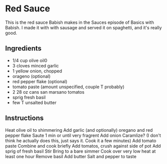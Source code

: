 # Red Sauce
This is the red sauce Babish makes in the Sauces episode of Basics with Babish. I made it with with sausage and served it on spaghetti, and it's really good.

## Ingredients
* 1/4 cup olive oil0
* 3 cloves minced garlic
* 1 yellow onion, chopped
* orageno (optional)
* red pepper flake (optional)
* tomato paste (amount unspecified, couple T probably)
* 2 28 oz cans san marsano tomatos
* sprig fresh basil
* few T unsalted butter

## Instructions
Heat olive oil to shimmering
Add garlic (and optionally) oregano and red pepper flake
Saute 1 min or until very fragrent
Add onion
Caramlize? (I don't think he actually does this, just says it. Cook it a few minutes)
Add tomato paste
Combine and cook briefly
Add tomatos, crush against side of pot
Add sprig of fresh basil
Stir
Bring to a bare simmer
Cook over very low heat at least one hour
Remove basil
Add butter
Salt and pepper to taste
